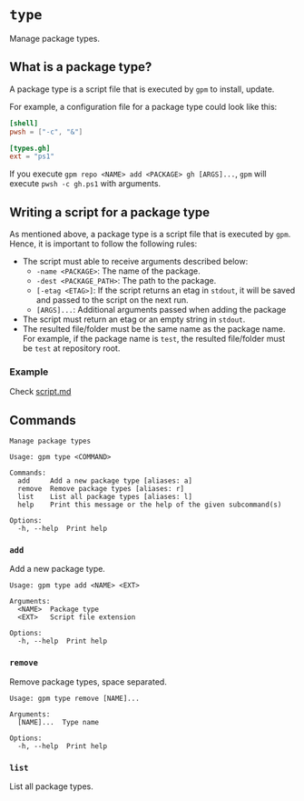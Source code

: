 # `type`

Manage package types.

## What is a package type?

A package type is a script file that is executed by `gpm` to install, update.

For example, a configuration file for a package type could look like this:

```toml
[shell]
pwsh = ["-c", "&"]

[types.gh]
ext = "ps1"
```

If you execute `gpm repo <NAME> add <PACKAGE> gh [ARGS]...`, `gpm` will execute `pwsh -c gh.ps1` with arguments.


## Writing a script for a package type

As mentioned above, a package type is a script file that is executed by `gpm`. Hence, it is important to follow the following rules:

- The script must able to receive arguments described below:
  - `-name <PACKAGE>`: The name of the package.
  - `-dest <PACKAGE_PATH>`: The path to the package.
  - `[-etag <ETAG>]`: If the script returns an etag in `stdout`, it will be saved and passed to the script on the next run.
  - `[ARGS]...`: Additional arguments passed when adding the package
- The script must return an etag or an empty string in `stdout`.
- The resulted file/folder must be the same name as the package name. For example, if the package name is `test`, the resulted file/folder must be `test` at repository root.

### Example

Check [script.md](./script.md)

## Commands

```
Manage package types

Usage: gpm type <COMMAND>

Commands:
  add     Add a new package type [aliases: a]
  remove  Remove package types [aliases: r]
  list    List all package types [aliases: l]
  help    Print this message or the help of the given subcommand(s)

Options:
  -h, --help  Print help
```

### `add`

Add a new package type.

```
Usage: gpm type add <NAME> <EXT>

Arguments:
  <NAME>  Package type
  <EXT>   Script file extension

Options:
  -h, --help  Print help
```

### `remove`

Remove package types, space separated.

```
Usage: gpm type remove [NAME]...

Arguments:
  [NAME]...  Type name

Options:
  -h, --help  Print help
```

### `list`

List all package types.
